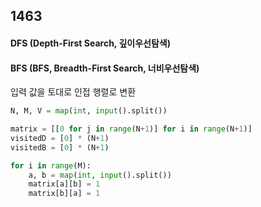 ## 1463

#### DFS (Depth-First Search, 깊이우선탐색)
#### BFS (BFS, Breadth-First Search, 너비우선탐색)

입력 값을 토대로 인접 행렬로 변환

```python
N, M, V = map(int, input().split())

matrix = [[0 for j in range(N+1)] for i in range(N+1)]
visitedD = [0] * (N+1)
visitedB = [0] * (N+1)

for i in range(M):
    a, b = map(int, input().split())
    matrix[a][b] = 1
    matrix[b][a] = 1
```


